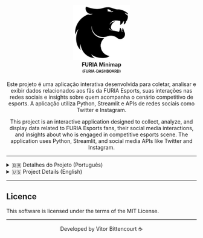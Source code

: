 <p align="center">
  <img src="./assets/Furia_Esports_logo.png" alt="FURIA logo" width="150" /> <br />
  <b>FURIA Minimap</b> <br />
  <sub><sup><b>(FURIA-DASHBOARD)</b></sup></sub> <br />
</p>

<p align="center">
  Este projeto é uma aplicação interativa desenvolvida para coletar, analisar e exibir dados relacionados aos fãs da FURIA Esports, suas interações nas redes sociais e insights sobre quem acompanha o cenário competitivo de esports. A aplicação utiliza Python, Streamlit e APIs de redes sociais como Twitter e Instagram.
</p>

<p align="center">
  This project is an interactive application designed to collect, analyze, and display data related to FURIA Esports fans, their social media interactions, and insights about who is engaged in competitive esports scene. The application uses Python, Streamlit, and social media APIs like Twitter and Instagram.
</p>

---

<details> <summary>🇧🇷 Detalhes do Projeto (Português)</summary>

## Resumo do Projeto

O **FURIA Minimap** é uma aplicação web que permite coletar e visualizar dados sobre os fãs da FURIA Esports. Ele analisa interações no Twitter e Instagram, exibe insights demográficos e comportamentais, e permite a criação de gráficos e relatórios interativos.

---

## Estrutura do Projeto

### Principais Arquivos

- **`dashboard.py`**: Interface principal para exibição de dados e insights.
- **`fan_form.py`**: Formulário para coleta de informações dos fãs.
- **`instagram_service.py`**: Funções para integração com a API do Instagram.
- **`twitter_service.py`**: Funções para integração com a API do Twitter.
- **`data_loader.py`**: Funções para carregar dados de arquivos JSON.
- **`visualization.py`**: Funções para criar gráficos interativos.

---

## Funcionalidades

- **Coleta de Dados**:
  - Informações demográficas e interesses dos fãs.
  - Interações no Twitter e Instagram.
- **Análise de Dados**:
  - Gráficos de engajamento por estado, idade e hashtags.
  - Word Cloud de interesses e hashtags.
- **Integração com Redes Sociais**:
  - Coleta de tweets e contas seguidas no Instagram relacionadas à FURIA.
- **Dashboard Interativo**:
  - Visualização de dados em tempo real.

---

## Tecnologias e Ferramentas Utilizadas

- **Python**: Linguagem principal para backend e análise de dados.
- **Streamlit**: Framework para criação de dashboards interativos.
- **Tweepy**: Biblioteca para integração com a API do Twitter.
- **Instagram Graph API**: API oficial para integração com o Instagram.
- **Pandas**: Manipulação e análise de dados.
- **Matplotlib e Plotly**: Criação de gráficos interativos.
- **WordCloud**: Geração de nuvens de palavras.

---

## Instruções de Uso

### Pré-requisitos

- Python 3.10+ instalado.
- Chaves de API configuradas no arquivo `.env`.

### Configuração

1. Clone o repositório:
   ```bash
   git clone https://github.com/seu-usuario/furia-dashboard.git
   cd furia-dashboard
   ```

2. Crie um ambiente virtual e instale as dependências:
    ```bash
    python -m venv venv
    source venv/bin/activate  # No Windows: venv\Scripts\activate
    pip install -r requirements.txt
    ```

3. Crie e Configure o arquivo `.env` na raiz do projeto com suas chaves de API:
    ```bash
    # Twitter API
    # https://developer.twitter.com/en/docs/twitter-api/getting-started/getting-access-to-the-twitter-api
    TWITTER_API_KEY=your_api_key
    TWITTER_API_KEY_SECRET=your_api_key_secret
    TWITTER_BEARER_TOKEN=your_bearer_token
    TWITTER_ACCESS_TOKEN=your_access_token
    TWITTER_ACCESS_TOKEN_SECRET=your_access_token_secret

    # Instagram API
    # https://developers.facebook.com/docs/instagram-basic-display-api/getting-started
    INSTAGRAM_APP_ID=seu_app_id
    INSTAGRAM_APP_SECRET=seu_app_secret
    INSTAGRAM_ACCESS_TOKEN=seu_access_token
    ```

4. Inicie, preencha e salve o formulário:
    ```bash
    streamlit run fan_form.py
    ```

5. Inicie o aplicativo:
    ```bash
    streamlit run app/dashboard.py
    ```

---

## Exemplos de Uso

### Formulário de Fãs:
Preencha o formulário em `fan_form.py` para coletar informações dos fãs.

### Dashboard:
Acesse o dashboard em `app/dashboard.py` para visualizar insights e gráficos.

### Integração com Redes Sociais:
Veja as contas relacionadas à FURIA seguidas no Instagram e tweets com hashtags específicas.

---

</details>

<details> <summary>🇺🇸 Project Details (English)</summary>

## Project Summary

The **FURIA Minimap** is a web application that collects and visualizes data about FURIA Esports fans. It analyzes interactions on Twitter and Instagram, displays demographic and behavioral insights, and allows the creation of interactive charts and reports.

---

## Key Files

- **`dashboard.py`**: Main interface for data visualization and insights.
- **`fan_form.py`**: Form to collect fan information.
- **`instagram_service.py`**: Functions for Instagram API integration.
- **`twitter_service.py`**: Functions for Twitter API integration.
- **`data_loader.py`**: Functions to load data from JSON files.
- **`visualization.py`**: Functions to create interactive charts.

---

## Features

### Data Collection:
- Demographic and interest information from fans.
- Interactions on Twitter and Instagram.

### Data Analysis:
- Engagement charts by state, age, and hashtags.
- Word Cloud of interests and hashtags.

### Social Media Integration:
- Collect tweets and Instagram accounts related to FURIA.

### Interactive Dashboard:
- Real-time data visualization.

---

## Technologies and Tools Used

- **Python**: Main language for backend and data analysis.
- **Streamlit**: Framework for creating interactive dashboards.
- **Tweepy**: Library for Twitter API integration.
- **Instagram Graph API**: Official API for Instagram integration.
- **Pandas**: Data manipulation and analysis.
- **Matplotlib and Plotly**: Interactive chart creation.
- **WordCloud**: Word cloud generation.

---

## Usage Instructions

### Prerequisites
- Python 3.10+ installed.
- API keys configured in the `.env` file.

### Setup

1. Clone the repository:
   ```bash
   git clone https://github.com/your-username/furia-dashboard.git
   cd furia-dashboard
   ```

2. Create a virtual environment and install the dependencies:
    ```bash
    python -m venv venv
    source venv/bin/activate  # On Windows: venv\Scripts\activate
    pip install -r requirements.txt
    ```

3. Create and Configure the `.env` file with your API keys in the root file:
    ```bash
    # Twitter API
    # https://developer.twitter.com/en/docs/twitter-api/getting-started/getting-access-to-the-twitter-api
    TWITTER_API_KEY=your_api_key
    TWITTER_API_KEY_SECRET=your_api_key_secret
    TWITTER_BEARER_TOKEN=your_bearer_token
    TWITTER_ACCESS_TOKEN=your_access_token
    TWITTER_ACCESS_TOKEN_SECRET=your_access_token_secret

    # Instagram API
    # https://developers.facebook.com/docs/instagram-basic-display-api/getting-started
    INSTAGRAM_APP_ID=seu_app_id
    INSTAGRAM_APP_SECRET=seu_app_secret
    INSTAGRAM_ACCESS_TOKEN=seu_access_token
    ```

4. Start, fill out, and save the form:
    ```bash
    streamlit run fan_form.py
    ```

5. Start the application:
    ```bash
    streamlit run app/dashboard.py
    ```

---

## Examples of Use

### Fan Form:
Fill out the form in `fan_form.py` to collect fan information.

### Dashboard:
Access the dashboard in `app/dashboard.py` to view insights and charts.

### Social Media Integration:
See Instagram accounts related to FURIA and tweets with specific hashtags.

</details>

---

## Licence

This software is licensed under the terms of the MIT License.

---

<div align="center">

Developed by Vitor Bittencourt ☕

</div> 